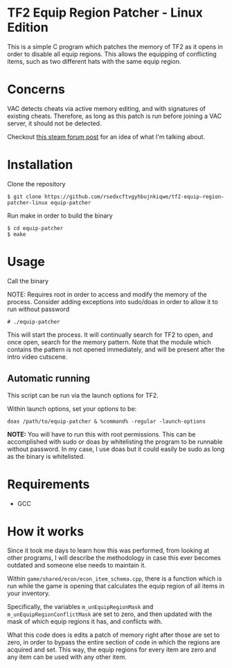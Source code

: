 # TF2 Equip Region Patcher - Linux Edition
This is a simple C program which patches the memory of TF2 as it opens in order to disable all equip regions. This allows the equipping of conflicting items, such as two different hats with the same equip region.
# Concerns
VAC detects cheats via active memory editing, and with signatures of existing cheats. Therefore, as long as this patch is run before joining a VAC server, it should not be detected.

Checkout [this steam forum post](https://steamcommunity.com/sharedfiles/filedetails/?id=951010440) for an idea of what I'm talking about.
# Installation
Clone the repository
```
$ git clone https://github.com/rsedxcftvgyhbujnkiqwe/tf2-equip-region-patcher-linux equip-patcher
```
Run make in order to build the binary
```
$ cd equip-patcher
$ make
```
# Usage
Call the binary

NOTE: Requires root in order to access and modify the memory of the process. Consider adding exceptions into sudo/doas in order to allow it to run without password
```
# ./equip-patcher
```
This will start the process. It will continually search for TF2 to open, and once open, search for the memory pattern. Note that the module which contains the pattern is not opened immediately, and will be present after the intro video cutscene.

## Automatic running
This script can be run via the launch options for TF2.

Within launch options, set your options to be:

```
doas /path/to/equip-patcher & %command% -regular -launch-options
```
**NOTE:** You will have to run this with root permissions. This can be accomplished with sudo or doas by whitelisting the program to be runnable without password. In my case, I use doas but it could easily be sudo as long as the binary is whitelisted.
# Requirements
- GCC
# How it works
Since it took me days to learn how this was performed, from looking at other programs, I will describe the methodology in case this ever becomes outdated and someone else needs to maintain it.

Within `game/shared/econ/econ_item_schema.cpp`, there is a function which is run while the game is opening that calculates the equip region of all items in your inventory.

Specifically, the variables `m_unEquipRegionMask` and `m_unEquipRegionConflictMask` are set to zero, and then updated with the mask of which equip regions it has, and conflicts with.

What this code does is edits a patch of memory right after those are set to zero, in order to bypass the entire section of code in which the regions are acquired and set. This way, the equip regions for every item are zero and any item can be used with any other item.
